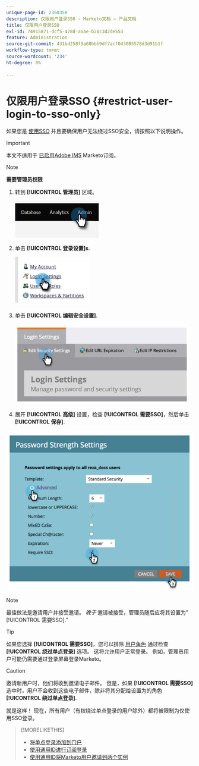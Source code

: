 ```yaml
---
unique-page-id: 2360358
description: 仅限用户登录SSO - Marketo文档 — 产品文档
title: 仅限用户登录SSO
exl-id: 74915871-dcf5-478d-a5ae-b20c3d2de553
feature: Administration
source-git-commit: 431bd258f9a68bbb9df7acf043085578d3d91b1f
workflow-type: tm+mt
source-wordcount: '234'
ht-degree: 0%

---
```


# 仅限用户登录SSO {#restrict-user-login-to-sso-only}

如果您是 [使用SSO](/help/marketo/product-docs/administration/additional-integrations/add-single-sign-on-to-a-portal.md) 并且要确保用户无法绕过SSO安全，请按照以下说明操作。

>[!IMPORTANT]
>
>本文不适用于 [已启用Adobe IMS](/help/marketo/product-docs/administration/marketo-with-adobe-identity/adobe-identity-management-overview.md) Marketo订阅。

>[!NOTE]
>
>**需要管理员权限**

1. 转到 **[!UICONTROL 管理员]** 区域。

   ![](assets/restrict-user-login-to-sso-only-1.png)

1. 单击 **[!UICONTROL 登录设置]s**.

   ![](assets/restrict-user-login-to-sso-only-2.png)

1. 单击 **[!UICONTROL 编辑安全设置]**.

   ![](assets/restrict-user-login-to-sso-only-3.png)

1. 展开 **[!UICONTROL 高级]** 设置，检查 **[!UICONTROL 需要SSO]**，然后单击 **[!UICONTROL 保存]**.

![](assets/restrict-user-login-to-sso-only-4.png)

>[!NOTE]
>
>最佳做法是邀请用户并接受邀请。 _晚于_ 邀请被接受，管理员随后应将其设置为&quot;[!UICONTROL 需要SSO].”

>[!TIP]
>
>如果您选择 **[!UICONTROL 需要SSO]**，您可以排除 [用户角色](/help/marketo/product-docs/administration/users-and-roles/create-delete-edit-and-change-a-user-role.md) 通过检查 **[!UICONTROL 绕过单点登录]** 选项。 这将允许用户正常登录。 例如，管理员用户可能仍需要通过登录屏幕登录Marketo。

>[!CAUTION]
>
>邀请新用户时，他们将收到邀请电子邮件。 但是，如果 **[!UICONTROL 需要SSO]** 选中时，用户不会收到这些电子邮件，除非将其分配给设置为的角色 **[!UICONTROL 绕过单点登录]**.

就是这样！ 现在，所有用户（有权绕过单点登录的用户除外）都将被限制为仅使用SSO登录。

>[!MORELIKETHIS]
>
>* [将单点登录添加到门户](/help/marketo/product-docs/administration/additional-integrations/add-single-sign-on-to-a-portal.md)
>* [使用通用ID进行订阅登录](/help/marketo/product-docs/administration/settings/using-a-universal-id-for-subscription-login.md)
>* [使用通用ID将Marketo用户邀请到两个实例](https://nation.marketo.com/t5/Knowledgebase/Inviting-Marketo-Users-to-Two-Instances-with-Universal-ID-UID/ta-p/251122)
